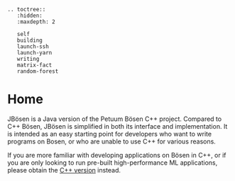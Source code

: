 ```eval_rst
.. toctree::
   :hidden:
   :maxdepth: 2
   
   self
   building
   launch-ssh
   launch-yarn
   writing
   matrix-fact
   random-forest
```

# Home

JBösen is a Java version of the Petuum Bösen C++ project. Compared to C++ Bösen, JBösen is simplified in both its interface and implementation. It is intended as an easy starting point for developers who want to write programs on Bosen, or who are unable to use C++ for various reasons.

If you are more familiar with developing applications on Bösen in C++, or if you are only looking to run pre-built high-performance ML applications, please obtain the [C++ version](http://github.com/petuum/bosen) instead.
